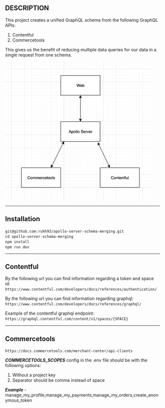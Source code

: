 **DESCRIPTION**
-
This project creates a unified GraphQL schema from the following GraphQL APIs:

1. Contentful
2. Commercetools

This gives us the benefit of reducing multiple data queries for our data in a single request from one schema.

<img src="./diagram.png" height="450">

---
**Installation**
-

`git@github.com:rukh93/apollo-server-schema-merging.git`\
`cd apollo-server-schema-merging`\
`npm install`\
`npm run dev`

---

**Contentful**
-
By the following url you can find information regarding a token and space id:
`https://www.contentful.com/developers/docs/references/authentication/`

By the following url you can find information regarding graphql:
`https://www.contentful.com/developers/docs/references/graphql/`

Example of the contentful graphql endpoint:
`https://graphql.contentful.com/content/v1/spaces/{SPACE}`

---

**Commercetools**
-

`https://docs.commercetools.com/merchant-center/api-clients`

***COMMERCETOOLS_SCOPES*** config in the .env file should be with the following options:
1. Without a project key
2. Separator should be comma instead of space

***Example*** - manage_my_profile,manage_my_payments,manage_my_orders,create_anonymous_token
